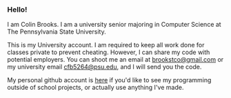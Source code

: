 ### Hello!
I am Colin Brooks. I am a university senior majoring in Computer Science at The Pennsylvania State University.

This is my University account. I am required to keep all work done for classes private to prevent cheating. However, I can share my code with potential employers. You can shoot me an email at brookstco@gmail.com or my university email cfb5264@psu.edu, and I will send you the code.

My personal github account is [here](https://github.com/brookstco) if you'd like to see my programming outside of school projects, or actually use anything I've made.
